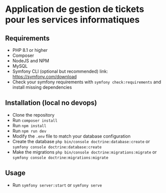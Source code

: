 # Application de gestion de tickets pour les services informatiques
## Requirements
- PHP 8.1 or higher
- Composer
- NodeJS and NPM
- MySQL
- Symfony CLI (optional but recommended) link: https://symfony.com/download
- Check your symfony requirements with `symfony check:requirements` and install missing dependencies

## Installation (local no devops)
- Clone the repository
- Run `composer install`
- Run `npm install`
- Run `npm run dev`
- Modify the `.env` file to match your database configuration
- Create the database `php bin/console doctrine:database:create` or `symfony console doctrine:database:create`
- Make the migrations `php bin/console doctrine:migrations:migrate` or `symfony console doctrine:migrations:migrate`

## Usage
- Run `symfony server:start` or `symfony serve`